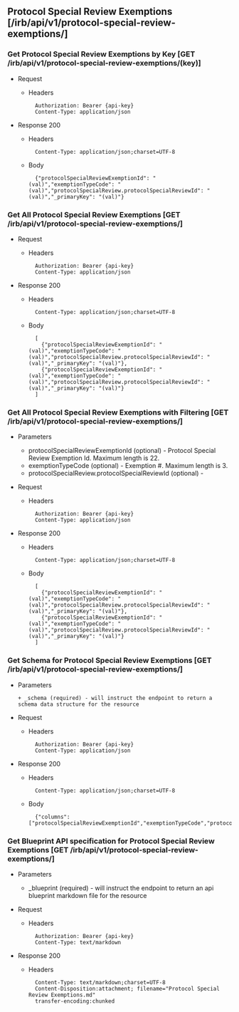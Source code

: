 ## Protocol Special Review Exemptions [/irb/api/v1/protocol-special-review-exemptions/]

### Get Protocol Special Review Exemptions by Key [GET /irb/api/v1/protocol-special-review-exemptions/(key)]
	 
+ Request

    + Headers

            Authorization: Bearer {api-key}
            Content-Type: application/json

+ Response 200
    + Headers

            Content-Type: application/json;charset=UTF-8

    + Body
    
            {"protocolSpecialReviewExemptionId": "(val)","exemptionTypeCode": "(val)","protocolSpecialReview.protocolSpecialReviewId": "(val)","_primaryKey": "(val)"}

### Get All Protocol Special Review Exemptions [GET /irb/api/v1/protocol-special-review-exemptions/]
	 
+ Request

    + Headers

            Authorization: Bearer {api-key}
            Content-Type: application/json

+ Response 200
    + Headers

            Content-Type: application/json;charset=UTF-8

    + Body
    
            [
              {"protocolSpecialReviewExemptionId": "(val)","exemptionTypeCode": "(val)","protocolSpecialReview.protocolSpecialReviewId": "(val)","_primaryKey": "(val)"},
              {"protocolSpecialReviewExemptionId": "(val)","exemptionTypeCode": "(val)","protocolSpecialReview.protocolSpecialReviewId": "(val)","_primaryKey": "(val)"}
            ]

### Get All Protocol Special Review Exemptions with Filtering [GET /irb/api/v1/protocol-special-review-exemptions/]
    
+ Parameters

    + protocolSpecialReviewExemptionId (optional) - Protocol Special Review Exemption Id. Maximum length is 22.
    + exemptionTypeCode (optional) - Exemption #. Maximum length is 3.
    + protocolSpecialReview.protocolSpecialReviewId (optional) - 

            
+ Request

    + Headers

            Authorization: Bearer {api-key}
            Content-Type: application/json 

+ Response 200
    + Headers

            Content-Type: application/json;charset=UTF-8

    + Body
    
            [
              {"protocolSpecialReviewExemptionId": "(val)","exemptionTypeCode": "(val)","protocolSpecialReview.protocolSpecialReviewId": "(val)","_primaryKey": "(val)"},
              {"protocolSpecialReviewExemptionId": "(val)","exemptionTypeCode": "(val)","protocolSpecialReview.protocolSpecialReviewId": "(val)","_primaryKey": "(val)"}
            ]
			
### Get Schema for Protocol Special Review Exemptions [GET /irb/api/v1/protocol-special-review-exemptions/]
	                                          
+ Parameters

      + _schema (required) - will instruct the endpoint to return a schema data structure for the resource
      
+ Request

    + Headers

            Authorization: Bearer {api-key}
            Content-Type: application/json

+ Response 200
    + Headers

            Content-Type: application/json;charset=UTF-8

    + Body
    
            {"columns":["protocolSpecialReviewExemptionId","exemptionTypeCode","protocolSpecialReview.protocolSpecialReviewId"],"primaryKey":"protocolSpecialReviewExemptionId"}
		
### Get Blueprint API specification for Protocol Special Review Exemptions [GET /irb/api/v1/protocol-special-review-exemptions/]
	 
+ Parameters

     + _blueprint (required) - will instruct the endpoint to return an api blueprint markdown file for the resource
                 
+ Request

    + Headers

            Authorization: Bearer {api-key}
            Content-Type: text/markdown

+ Response 200
    + Headers

            Content-Type: text/markdown;charset=UTF-8
            Content-Disposition:attachment; filename="Protocol Special Review Exemptions.md"
            transfer-encoding:chunked
